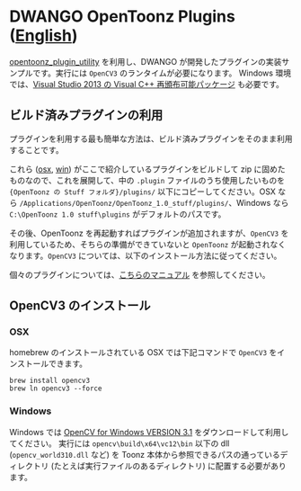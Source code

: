 DWANGO OpenToonz Plugins ([English](./README.md))
=================

[opentoonz_plugin_utility](https://github.com/opentoonz/opentoonz_plugin_utility) を利用し、DWANGO が開発したプラグインの実装サンプルです。実行には `OpenCV3` のランタイムが必要になります。
Windows 環境では、[Visual Studio 2013 の Visual C++ 再頒布可能パッケージ](https://www.microsoft.com/ja-jp/download/details.aspx?id=40784) も必要です。

## ビルド済みプラグインの利用

プラグインを利用する最も簡単な方法は、ビルド済みプラグインをそのまま利用することです。

これら ([osx](https://github.com/opentoonz/dwango_opentoonz_plugins/releases/download/v1.0.0/dwango_opentoonz_plugins_osx.zip), [win](https://github.com/opentoonz/dwango_opentoonz_plugins/releases/download/v1.0.0/dwango_opentoonz_plugins_win.zip)) がここで紹介しているプラグインをビルドして zip に固めたものなので、これを展開して、中の `.plugin` ファイルのうち使用したいものを `{OpenToonz の Stuff フォルダ}/plugins/` 以下にコピーしてください。OSX なら `/Applications/OpenToonz/OpenToonz_1.0_stuff/plugins/`、Windows なら `C:\OpenToonz 1.0 stuff\plugins` がデフォルトのパスです。

その後、OpenToonz を再起動すればプラグインが追加されますが、`OpenCV3` を利用しているため、そちらの準備ができていないと `OpenToonz` が起動されなくなります。`OpenCV3` については、以下のインストール方法に従ってください。

個々のプラグインについては、[こちらのマニュアル](./doc/sample_plugins_manual_ja.md) を参照してください。


## OpenCV3 のインストール

### OSX

homebrew のインストールされている OSX では下記コマンドで `OpenCV3` をインストールできます。

```
brew install opencv3
brew ln opencv3 --force
```

### Windows

Windows では [OpenCV for Windows VERSION 3.1](http://opencv.org/) をダウンロードして利用してください。
実行には `opencv\build\x64\vc12\bin` 以下の dll (`opencv_world310.dll` など) を Toonz 本体から参照できるパスの通っているディレクトリ (たとえば実行ファイルのあるディレクトリ) に配置する必要があります。
